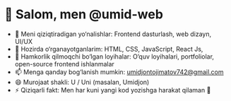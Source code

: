 # 👋 Salom, men @umid-web

- 👀 Meni qiziqtiradigan yo‘nalishlar: Frontend dasturlash, web dizayn, UI/UX
- 🌱 Hozirda o‘rganayotganlarim:  HTML, CSS, JavaScript,   React Js,
- 💞️ Hamkorlik qilmoqchi bo‘lgan loyihalar: O‘quv loyihalari, portfoliolar, open-source frontend ishlanmalar
- 📫 Menga qanday bog‘lanish mumkin: umidjontojimatov742@gmail.com
- 😄 Murojaat shakli: U / Uni (masalan, Umidjon)
- ⚡ Qiziqarli fakt: Men har kuni yangi kod yozishga harakat qilaman 🚀


<!---
umid-web/umid-web is a ✨ special ✨ repository because its `README.md` (this file) appears on your GitHub profile.
You can click the Preview link to take a look at your changes.
--->

